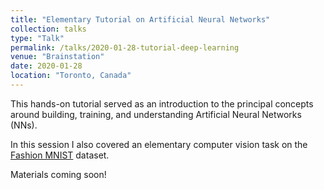 ```yaml
---
title: "Elementary Tutorial on Artificial Neural Networks"
collection: talks
type: "Talk"
permalink: /talks/2020-01-28-tutorial-deep-learning
venue: "Brainstation"
date: 2020-01-28
location: "Toronto, Canada"
---
```


This hands-on tutorial served as an introduction to the principal concepts around building, training, and understanding Artificial Neural Networks (NNs).

In this session I also covered an elementary computer vision task on the [Fashion MNIST](https://github.com/zalandoresearch/fashion-mnist) dataset.

Materials coming soon!
